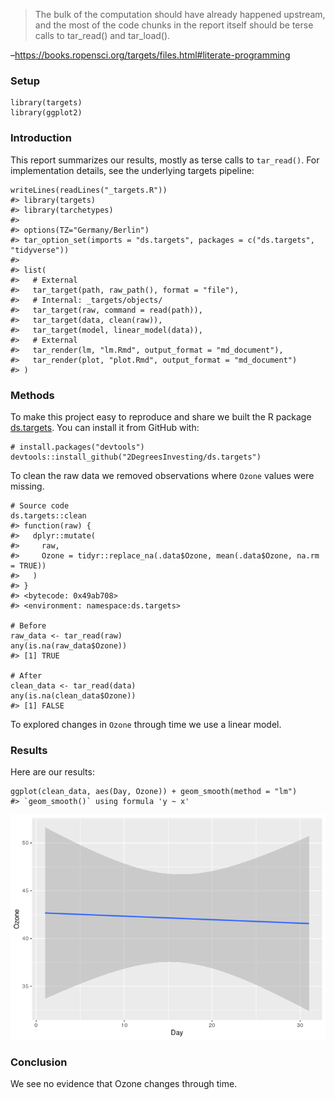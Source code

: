 > The bulk of the computation should have already happened upstream, and
> the most of the code chunks in the report itself should be terse calls
> to tar\_read() and tar\_load().

–<https://books.ropensci.org/targets/files.html#literate-programming>

### Setup

    library(targets)
    library(ggplot2)

### Introduction

This report summarizes our results, mostly as terse calls to
`tar_read()`. For implementation details, see the underlying targets
pipeline:

    writeLines(readLines("_targets.R"))
    #> library(targets)
    #> library(tarchetypes)
    #> 
    #> options(TZ="Germany/Berlin")
    #> tar_option_set(imports = "ds.targets", packages = c("ds.targets", "tidyverse"))
    #> 
    #> list(
    #>   # External
    #>   tar_target(path, raw_path(), format = "file"),
    #>   # Internal: _targets/objects/
    #>   tar_target(raw, command = read(path)),
    #>   tar_target(data, clean(raw)),
    #>   tar_target(model, linear_model(data)),
    #>   # External
    #>   tar_render(lm, "lm.Rmd", output_format = "md_document"),
    #>   tar_render(plot, "plot.Rmd", output_format = "md_document")
    #> )

### Methods

To make this project easy to reproduce and share we built the R package
[ds.targets](https://github.com/2DegreesInvesting/ds-targets). You can
install it from GitHub with:

    # install.packages("devtools")
    devtools::install_github("2DegreesInvesting/ds.targets")

To clean the raw data we removed observations where `Ozone` values were
missing.

    # Source code
    ds.targets::clean
    #> function(raw) {
    #>   dplyr::mutate(
    #>     raw,
    #>     Ozone = tidyr::replace_na(.data$Ozone, mean(.data$Ozone, na.rm = TRUE))
    #>   )
    #> }
    #> <bytecode: 0x49ab708>
    #> <environment: namespace:ds.targets>

    # Before
    raw_data <- tar_read(raw)
    any(is.na(raw_data$Ozone))
    #> [1] TRUE

    # After
    clean_data <- tar_read(data)
    any(is.na(clean_data$Ozone))
    #> [1] FALSE

To explored changes in `Ozone` through time we use a linear model.

### Results

Here are our results:

    ggplot(clean_data, aes(Day, Ozone)) + geom_smooth(method = "lm")
    #> `geom_smooth()` using formula 'y ~ x'

![](plot_files/figure-markdown_strict/unnamed-chunk-4-1.png)

### Conclusion

We see no evidence that Ozone changes through time.

